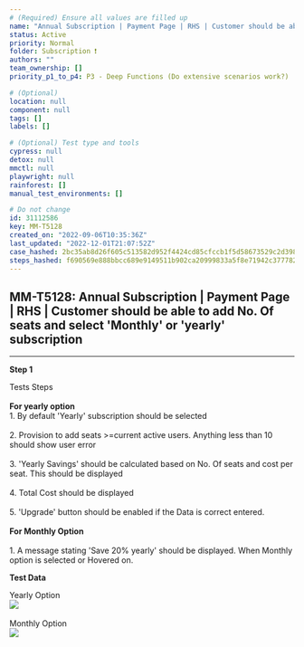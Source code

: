 ```yaml
---
# (Required) Ensure all values are filled up
name: "Annual Subscription | Payment Page | RHS | Customer should be able to add No. Of seats and select 'Monthly' or 'yearly' subscription"
status: Active
priority: Normal
folder: Subscription ❗
authors: ""
team_ownership: []
priority_p1_to_p4: P3 - Deep Functions (Do extensive scenarios work?)

# (Optional)
location: null
component: null
tags: []
labels: []

# (Optional) Test type and tools
cypress: null
detox: null
mmctl: null
playwright: null
rainforest: []
manual_test_environments: []

# Do not change
id: 31112586
key: MM-T5128
created_on: "2022-09-06T10:35:36Z"
last_updated: "2022-12-01T21:07:52Z"
case_hashed: 2bc35ab8d26f605c513582d952f4424cd85cfccb1f5d58673529c2d3988f8b39007ac7cb011ac1f74ebc71a251e9eb95
steps_hashed: f690569e888bbcc689e9149511b902ca20999833a5f8e71942c37778242c459ad4e691e76279f69e93ddf78b59495737
---
```


<!-- (Auto-generated) Based on frontmatter's "key" and "name" -->

## MM-T5128: Annual Subscription | Payment Page | RHS | Customer should be able to add No. Of seats and select 'Monthly' or 'yearly' subscription

---

**Step 1**

Tests Steps\
\
**For yearly option**\
1\. By default 'Yearly' subscription should be selected\
\
2\. Provision to add seats >=current active users. Anything less than 10 should show user error\
\
3\. 'Yearly Savings' should be calculated based on No. Of seats and cost per seat. This should be displayed\
\
4\. Total Cost should be displayed\
\
5\. 'Upgrade' button should be enabled if the Data is correct entered.\
\
**For Monthly Option**\
\
1\. A message stating 'Save 20% yearly' should be displayed. When Monthly option is selected or Hovered on.

**Test Data**

Yearly Option\
![](https://smartbear-tm4j-prod-us-west-2-attachment-rich-text.s3.us-west-2.amazonaws.com/embedded-f3277290f945470c4add5d21ef3dc7ca7b74388fc7152bfb6b99ae58c66a95a8-1662460208271-Screenshot+2022-09-06+at+3.58.42+PM.png)\
\
Monthly Option\
![](https://smartbear-tm4j-prod-us-west-2-attachment-rich-text.s3.us-west-2.amazonaws.com/embedded-f3277290f945470c4add5d21ef3dc7ca7b74388fc7152bfb6b99ae58c66a95a8-1662460311972-Screenshot+2022-09-06+at+4.01.23+PM.png)
